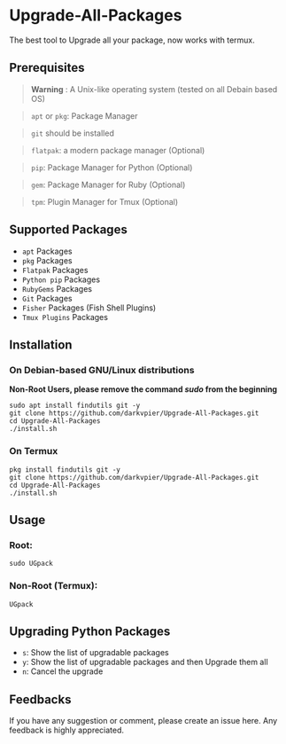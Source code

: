 # Upgrade-All-Packages
The best tool to Upgrade all your package, now works with termux.

## Prerequisites
>**Warning** : A Unix-like operating system (tested on all Debain based OS)

> `apt` or `pkg`: Package Manager

> `git` should be installed

> `flatpak`: a modern package manager (Optional)

> `pip`: Package Manager for Python (Optional)

> `gem`: Package Manager for Ruby (Optional)

> `tpm`: Plugin Manager for Tmux (Optional)

## Supported Packages
- `apt` Packages
- `pkg` Packages
- `Flatpak` Packages
- `Python pip` Packages
- `RubyGems` Packages
- `Git` Packages
- `Fisher` Packages (Fish Shell Plugins)
- `Tmux Plugins` Packages

## Installation
### On Debian-based GNU/Linux distributions
**Non-Root Users, please remove the command _sudo_ from the beginning**
```
sudo apt install findutils git -y
git clone https://github.com/darkvpier/Upgrade-All-Packages.git
cd Upgrade-All-Packages
./install.sh
```

### On Termux
```
pkg install findutils git -y
git clone https://github.com/darkvpier/Upgrade-All-Packages.git
cd Upgrade-All-Packages
./install.sh
```

## Usage
### Root:
```
sudo UGpack 
```
### Non-Root (Termux):
```
UGpack 
```
## Upgrading Python Packages
- `s`: Show the list of upgradable packages
- `y`: Show the list of upgradable packages and then Upgrade them all
- `n`: Cancel the upgrade

## Feedbacks
If you have any suggestion or comment, please create an issue here. Any feedback is highly appreciated.
